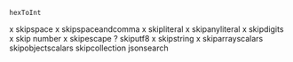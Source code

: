     hexToInt
x   skipspace
x   skipspaceandcomma
x   skipliteral
x   skipanyliteral
x   skipdigits
x   skip number
x   skipescape
?    skiputf8
x    skipstring
x    skiparrayscalars
    skipobjectscalars
    skipcollection
    jsonsearch
